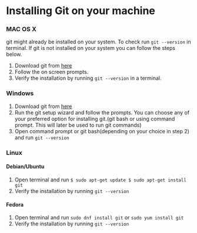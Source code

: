# Installing Git on your machine

### MAC OS X

git might already be installed on your system. To check run `git --version` in terminal.
If git is not installed on your system you can follow the steps below.
1. Download git from [here](https://git-scm.com/download/mac)
2. Follow the on screen prompts.
3. Verify the installation by running `git --version` in a terminal.


### Windows

1. Download git from [here](https://git-scm.com/download/win)
2. Run the git setup wizard and follow the prompts. You can choose any of your preferred option for installing git.(git bash or using command prompt. This will later be used to run git commands)
3. Open command prompt or git bash(depending on your choice in step 2) and run `git --version`

### Linux
#### Debian/Ubuntu
1. Open terminal and run `$ sudo apt-get update
$ sudo apt-get install git`
2. Verify the installation by running `git --version`
#### Fedora
1. Open terminal and run `sudo dnf install git` or `sudo yum install git`
2. Verify the installation by running `git --version`

